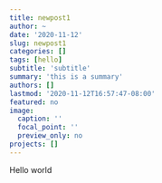 ```yaml
---
title: newpost1
author: ~
date: '2020-11-12'
slug: newpost1
categories: []
tags: [hello]
subtitle: 'subtitle'
summary: 'this is a summary'
authors: []
lastmod: '2020-11-12T16:57:47-08:00'
featured: no
image:
  caption: ''
  focal_point: ''
  preview_only: no
projects: []
---
```


Hello world